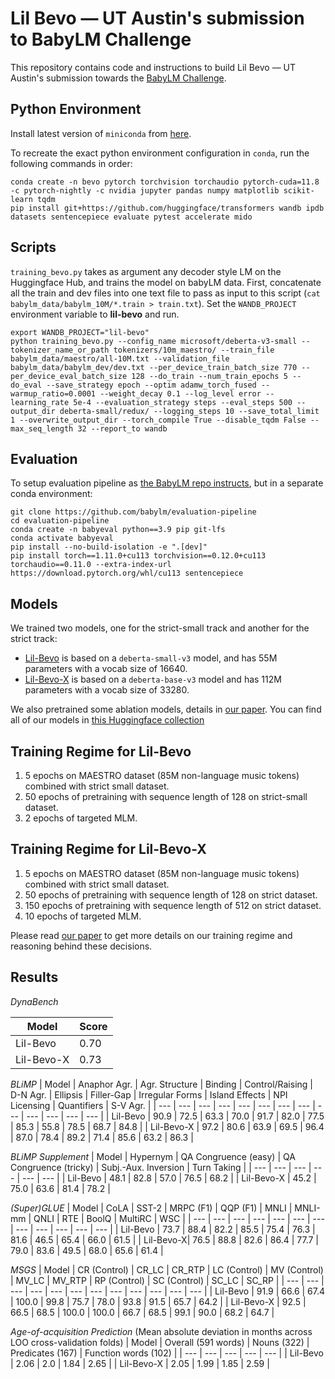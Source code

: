 # Lil Bevo &mdash; UT Austin's submission to BabyLM Challenge

This repository contains code and instructions to build Lil Bevo &mdash; UT Austin's submission towards the [BabyLM Challenge](https://babylm.github.io).

## Python Environment

Install latest version of `miniconda` from [here](https://docs.conda.io/en/latest/miniconda.html).

To recreate the exact python environment configuration in `conda`, run the following commands in order:

```
conda create -n bevo pytorch torchvision torchaudio pytorch-cuda=11.8 -c pytorch-nightly -c nvidia jupyter pandas numpy matplotlib scikit-learn tqdm
pip install git+https://github.com/huggingface/transformers wandb ipdb datasets sentencepiece evaluate pytest accelerate mido
```

## Scripts

`training_bevo.py` takes as argument any decoder style LM on the Huggingface Hub, and trains the model on babyLM data. First, concatenate all the train and dev files into one text file to pass as input to this script (`cat babylm_data/babylm_10M/*.train > train.txt`). Set the `WANDB_PROJECT` environment variable to **lil-bevo** and run.

```
export WANDB_PROJECT="lil-bevo"
python training_bevo.py --config_name microsoft/deberta-v3-small --tokenizer_name_or_path tokenizers/10m_maestro/ --train_file babylm_data/maestro/all-10M.txt --validation_file babylm_data/babylm_dev/dev.txt --per_device_train_batch_size 770 --per_device_eval_batch_size 128 --do_train --num_train_epochs 5 --do_eval --save_strategy epoch --optim adamw_torch_fused --warmup_ratio=0.0001 --weight_decay 0.1 --log_level error --learning_rate 5e-4 --evaluation_strategy steps --eval_steps 500 --output_dir deberta-small/redux/ --logging_steps 10 --save_total_limit 1 --overwrite_output_dir --torch_compile True --disable_tqdm False --max_seq_length 32 --report_to wandb
```

## Evaluation

To setup evaluation pipeline as [the BabyLM repo instructs](https://github.com/babylm/evaluation-pipeline), but in a separate conda environment:

```
git clone https://github.com/babylm/evaluation-pipeline
cd evaluation-pipeline
conda create -n babyeval python==3.9 pip git-lfs
conda activate babyeval
pip install --no-build-isolation -e ".[dev]"
pip install torch==1.11.0+cu113 torchvision==0.12.0+cu113 torchaudio==0.11.0 --extra-index-url https://download.pytorch.org/whl/cu113 sentencepiece

```

## Models

We trained two models, one for the strict-small track and another for the strict track:

- [Lil-Bevo](https://huggingface.co/venkatasg/lil-bevo) is based on a `deberta-small-v3` model, and has 55M parameters with a vocab size of 16640.
- [Lil-Bevo-X](https://huggingface.co/venkatasg/lil-bevo-x) is based on a `deberta-base-v3` model and has 112M parameters with a vocab size of 33280.

We also pretrained some ablation models, details in [our paper](). You can find all of our models in [this Huggingface collection](\url{https://huggingface.co/collections/venkatasg/babylm-653591cdb66f4bf68922873a})

## Training Regime for Lil-Bevo

1. 5 epochs on MAESTRO dataset (85M non-language music tokens) combined with strict small dataset.
2. 50 epochs of pretraining with sequence length of 128 on strict-small dataset.
3. 2 epochs of targeted MLM.

## Training Regime for Lil-Bevo-X

1. 5 epochs on MAESTRO dataset (85M non-language music tokens) combined with strict small dataset.
2. 50 epochs of pretraining with sequence length of 128 on strict dataset.
3. 150 epochs of pretraining with sequence length of 512 on strict dataset.
4. 10 epochs of targeted MLM.

Please read [our paper]() to get more details on our training regime and reasoning behind these decisions.

## Results

*DynaBench*

| Model | Score |
| --- | --- | 
| Lil-Bevo | 0.70 |
| Lil-Bevo-X | 0.73 | 

*BLiMP*
| Model | Anaphor Agr. | Agr. Structure | Binding | Control/Raising | D-N Agr. | Ellipsis | Filler-Gap | Irregular Forms | Island Effects | NPI Licensing | Quantifiers | S-V Agr. |
| --- | --- | --- | --- | --- | --- | --- | --- | --- | --- | --- | --- | --- |
| Lil-Bevo | 90.9 | 72.5 | 63.3 | 70.0 | 91.7 | 82.0 | 77.5 | 85.3 | 55.8 | 78.5 | 68.7 | 84.8 | 
| Lil-Bevo-X | 97.2 | 80.6 | 63.9 | 69.5 | 96.4 | 87.0 | 78.4 | 89.2 | 71.4 | 85.6 | 63.2 | 86.3 |


*BLiMP Supplement*
| Model | Hypernym | QA Congruence (easy) | QA Congruence (tricky) | Subj.-Aux. Inversion | Turn Taking |
| --- | --- | --- | --- | --- | --- |
| Lil-Bevo | 48.1 | 82.8 | 57.0 | 76.5 | 68.2 |
| Lil-Bevo-X | 45.2 | 75.0 | 63.6 | 81.4 | 78.2 |

*(Super)GLUE*
| Model | CoLA | SST-2 | MRPC (F1) | QQP (F1) | MNLI | MNLI-mm | QNLI | RTE | BoolQ | MultiRC | WSC |
| --- | --- | --- | --- | --- | --- | --- | --- | --- | --- | --- | --- |
| Lil-Bevo | 73.7 | 88.4 | 82.2 | 85.5 | 75.4 | 76.3 | 81.6 | 46.5 | 65.4 | 66.0 | 61.5 |
| Lil-Bevo-X| 76.5 | 88.8 | 82.6 | 86.4 | 77.7 | 79.0 | 83.6 | 49.5 | 68.0 | 65.6 | 61.4 |

*MSGS*
| Model | CR (Control) | CR_LC | CR_RTP | LC (Control) | MV (Control) | MV_LC | MV_RTP | RP (Control) | SC (Control) | SC_LC | SC_RP |
| --- | --- | --- | --- | --- | --- | --- | --- | --- | --- | --- | --- |
| Lil-Bevo | 91.9 | 66.6 | 67.4 | 100.0 | 99.8 | 75.7 | 78.0 | 93.8 | 91.5 | 65.7 | 64.2 |
| Lil-Bevo-X | 92.5 | 66.5 | 68.5 | 100.0 | 100.0 | 66.7 | 68.5 | 99.1 | 90.0 | 68.2 | 64.7 | 

*Age-of-acquisition Prediction*
(Mean absolute deviation in months across LOO cross-validation folds)
| Model | Overall (591 words) | Nouns (322) | Predicates (167) | Function words (102) |
| --- | --- | --- | --- | --- |
| Lil-Bevo | 2.06 | 2.0 | 1.84 | 2.65 |
| Lil-Bevo-X | 2.05 | 1.99  | 1.85 | 2.59 |

